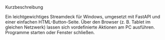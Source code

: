 Kurzbeschreibung

Ein leichtgewichtiges Streamdeck für Windows, umgesetzt mit FastAPI und einer einfachen HTML-Button-Seite.
Über den Browser (z. B. Tablet im gleichen Netzwerk) lassen sich vordefinierte Aktionen am PC ausführen.
Programme starten oder Fenster schließen.
